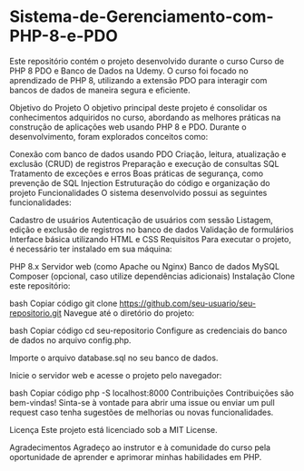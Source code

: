# Sistema-de-Gerenciamento-com-PHP-8-e-PDO



Este repositório contém o projeto desenvolvido durante o curso Curso de PHP 8 PDO e Banco de Dados na Udemy. O curso foi focado no aprendizado de PHP 8, utilizando a extensão PDO para interagir com bancos de dados de maneira segura e eficiente.

Objetivo do Projeto
O objetivo principal deste projeto é consolidar os conhecimentos adquiridos no curso, abordando as melhores práticas na construção de aplicações web usando PHP 8 e PDO. Durante o desenvolvimento, foram explorados conceitos como:

Conexão com banco de dados usando PDO
Criação, leitura, atualização e exclusão (CRUD) de registros
Preparação e execução de consultas SQL
Tratamento de exceções e erros
Boas práticas de segurança, como prevenção de SQL Injection
Estruturação do código e organização do projeto
Funcionalidades
O sistema desenvolvido possui as seguintes funcionalidades:

Cadastro de usuários
Autenticação de usuários com sessão
Listagem, edição e exclusão de registros no banco de dados
Validação de formulários
Interface básica utilizando HTML e CSS
Requisitos
Para executar o projeto, é necessário ter instalado em sua máquina:

PHP 8.x
Servidor web (como Apache ou Nginx)
Banco de dados MySQL
Composer (opcional, caso utilize dependências adicionais)
Instalação
Clone este repositório:

bash
Copiar código
git clone https://github.com/seu-usuario/seu-repositorio.git
Navegue até o diretório do projeto:

bash
Copiar código
cd seu-repositorio
Configure as credenciais do banco de dados no arquivo config.php.

Importe o arquivo database.sql no seu banco de dados.

Inicie o servidor web e acesse o projeto pelo navegador:

bash
Copiar código
php -S localhost:8000
Contribuições
Contribuições são bem-vindas! Sinta-se à vontade para abrir uma issue ou enviar um pull request caso tenha sugestões de melhorias ou novas funcionalidades.

Licença
Este projeto está licenciado sob a MIT License.

Agradecimentos
Agradeço ao instrutor e à comunidade do curso pela oportunidade de aprender e aprimorar minhas habilidades em PHP.
